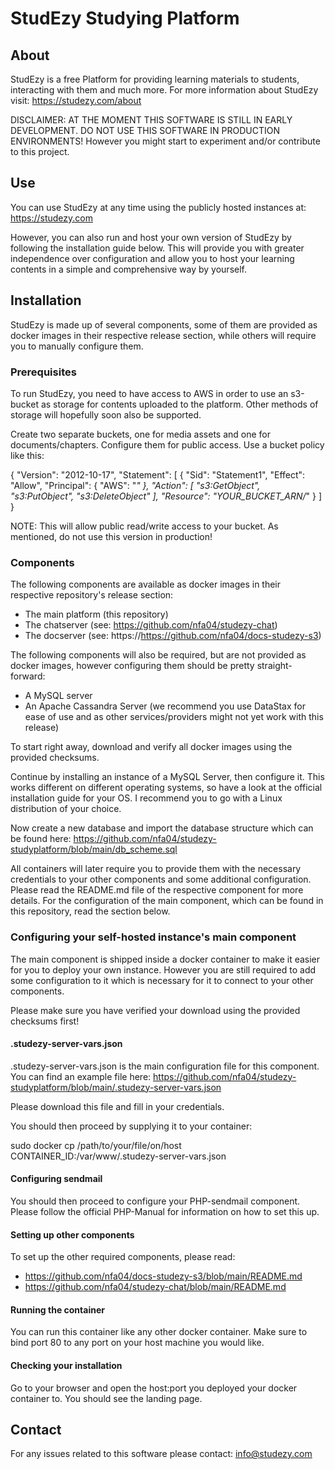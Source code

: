 # StudEzy Studying Platform

## About
StudEzy is a free Platform for providing learning materials to students, interacting with them and much more. For more information about StudEzy visit: https://studezy.com/about

DISCLAIMER: AT THE MOMENT THIS SOFTWARE IS STILL IN EARLY DEVELOPMENT. DO NOT USE THIS SOFTWARE IN PRODUCTION ENVIRONMENTS! However you might start to experiment and/or contribute to this project.

## Use
You can use StudEzy at any time using the publicly hosted instances at: https://studezy.com

However, you can also run and host your own version of StudEzy by following the installation guide below. This will provide you with greater independence over configuration and allow you to host your learning contents in a simple and comprehensive way by yourself.

## Installation
StudEzy is made up of several components, some of them are provided as docker images in their respective release section, while others will require you to manually configure them.

### Prerequisites
To run StudEzy, you need to have access to AWS in order to use an s3-bucket as storage for contents uploaded to the platform. Other methods of storage will hopefully soon also be supported.

Create two separate buckets, one for media assets and one for documents/chapters. Configure them for public access. Use a bucket policy like this:

  {
    "Version": "2012-10-17",
    "Statement": [
        {
            "Sid": "Statement1",
            "Effect": "Allow",
            "Principal": {
                "AWS": "*"
            },
            "Action": [
                "s3:GetObject",
                "s3:PutObject",
                "s3:DeleteObject"
            ],
            "Resource": "YOUR_BUCKET_ARN/*"
        }
    ]
}

NOTE: This will allow public read/write access to your bucket. As mentioned, do not use this version in production!

### Components
The following components are available as docker images in their respective repository's release section:
- The main platform (this repository)
- The chatserver (see: https://github.com/nfa04/studezy-chat)
- The docserver (see: https://https://github.com/nfa04/docs-studezy-s3)

The following components will also be required, but are not provided as docker images, however configuring them should be pretty straight-forward:
- A MySQL server
- An Apache Cassandra Server (we recommend you use DataStax for ease of use and as other services/providers might not yet work with this release)

To start right away, download and verify all docker images using the provided checksums. 

Continue by installing an instance of a MySQL Server, then configure it. This works different on different operating systems, so have a look at the official installation guide for your OS. I recommend you to go with a Linux distribution of your choice.

Now create a new database and import the database structure which can be found here: https://github.com/nfa04/studezy-studyplatform/blob/main/db_scheme.sql

All containers will later require you to provide them with the necessary credentials to your other components and some additional configuration. Please read the README.md file of the respective component for more details. For the configuration of the main component, which can be found in this repository, read the section below.

### Configuring your self-hosted instance's main component
The main component is shipped inside a docker container to make it easier for you to deploy your own instance. However you are still required to add some configuration to it which is necessary for it to connect to your other components.

Please make sure you have verified your download using the provided checksums first!

#### .studezy-server-vars.json
.studezy-server-vars.json is the main configuration file for this component. You can find an example file here: https://github.com/nfa04/studezy-studyplatform/blob/main/.studezy-server-vars.json

Please download this file and fill in your credentials.

You should then proceed by supplying it to your container:

sudo docker cp /path/to/your/file/on/host CONTAINER_ID:/var/www/.studezy-server-vars.json

#### Configuring sendmail
You should then proceed to configure your PHP-sendmail component. Please follow the official PHP-Manual for information on how to set this up.

#### Setting up other components
To set up the other required components, please read:
- https://github.com/nfa04/docs-studezy-s3/blob/main/README.md
- https://github.com/nfa04/studezy-chat/blob/main/README.md

#### Running the container
You can run this container like any other docker container. Make sure to bind port 80 to any port on your host machine you would like.

#### Checking your installation
Go to your browser and open the host:port you deployed your docker container to. You should see the landing page.

## Contact
For any issues related to this software please contact: info@studezy.com
